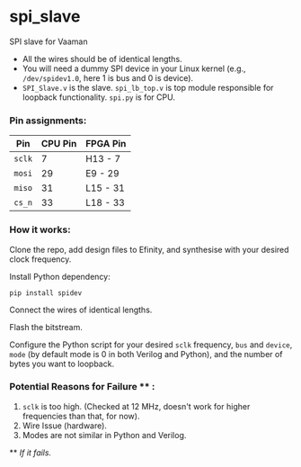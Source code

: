 # spi_slave
SPI slave for Vaaman 
- All the wires should be of identical lengths. 
- You will need a dummy SPI device in your Linux kernel (e.g., `/dev/spidev1.0`, here 1 is bus and 0 is device).
- `SPI_Slave.v` is the slave. `spi_lb_top.v` is top module responsible for loopback functionality. `spi.py` is for CPU.
### Pin assignments:

| Pin    | CPU Pin | FPGA Pin |
|---------|-------------|---------------|
|`sclk`  |7              |H13 - 7    |
|`mosi`|29       |E9 - 29|
|`miso`|31|L15 - 31|
|`cs_n`|33|L18 - 33|

### How it works:
Clone the repo, add design files to Efinity, and synthesise with your desired clock frequency. 

Install Python dependency:
```
pip install spidev
```

Connect the wires of identical lengths.

Flash the bitstream.

Configure the Python script for your desired `sclk` frequency, `bus` and `device`, `mode` (by default mode is 0 in both Verilog and Python), and the number of bytes you want to loopback.

### Potential Reasons for Failure ** :
1. `sclk` is too high. (Checked at 12 MHz, doesn't work for higher frequencies than that, for now).
2. Wire Issue (hardware).
3. Modes are not similar in Python and Verilog. 

** *If it fails.*
